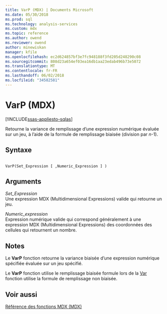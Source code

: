 ```yaml
---
title: VarP (MDX) | Documents Microsoft
ms.date: 05/30/2018
ms.prod: sql
ms.technology: analysis-services
ms.custom: mdx
ms.topic: reference
ms.author: owend
ms.reviewer: owend
author: minewiskan
manager: kfile
ms.openlocfilehash: ec2d624857bf3e7fc948188f3fd205d248290c08
ms.sourcegitcommit: 808d23a654ef03ea16db1aa23edab496b73e5072
ms.translationtype: MT
ms.contentlocale: fr-FR
ms.lasthandoff: 06/02/2018
ms.locfileid: "34582581"
---
```

# <a name="varp-mdx"></a>VarP (MDX)
[!INCLUDE[ssas-appliesto-sqlas](../includes/ssas-appliesto-sqlas.md)]

  Retourne la variance de remplissage d’une expression numérique évaluée sur un jeu, à l’aide de la formule de remplissage biaisée (division par *n*-1).  
  
## <a name="syntax"></a>Syntaxe  
  
```  
  
VarP(Set_Expression [ ,Numeric_Expression ] )  
```  
  
## <a name="arguments"></a>Arguments  
 *Set_Expression*  
 Une expression MDX (Multidimensional Expressions) valide qui retourne un jeu.  
  
 *Numeric_expression*  
 Expression numérique valide qui correspond généralement à une expression MDX (Multidimensional Expressions) des coordonnées des cellules qui retournent un nombre.  
  
## <a name="remarks"></a>Notes  
 Le **VarP** fonction retourne la variance biaisée d’une expression numérique spécifiée évaluée sur un jeu spécifié.  
  
 Le **VarP** fonction utilise le remplissage biaisée formule lors de la [Var](../mdx/var-mdx.md) fonction utilise la formule de remplissage non biaisée.  
  
## <a name="see-also"></a>Voir aussi  
 [Référence des fonctions MDX &#40;MDX&#41;](../mdx/mdx-function-reference-mdx.md)  
  
  
